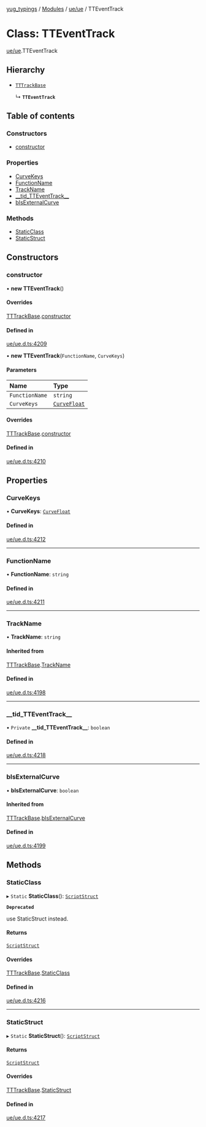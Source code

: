 [yug_typings](../README.md) / [Modules](../modules.md) / [ue/ue](../modules/ue_ue.md) / TTEventTrack

# Class: TTEventTrack

[ue/ue](../modules/ue_ue.md).TTEventTrack

## Hierarchy

- [`TTTrackBase`](ue_ue.TTTrackBase.md)

  ↳ **`TTEventTrack`**

## Table of contents

### Constructors

- [constructor](ue_ue.TTEventTrack.md#constructor)

### Properties

- [CurveKeys](ue_ue.TTEventTrack.md#curvekeys)
- [FunctionName](ue_ue.TTEventTrack.md#functionname)
- [TrackName](ue_ue.TTEventTrack.md#trackname)
- [\_\_tid\_TTEventTrack\_\_](ue_ue.TTEventTrack.md#__tid_tteventtrack__)
- [bIsExternalCurve](ue_ue.TTEventTrack.md#bisexternalcurve)

### Methods

- [StaticClass](ue_ue.TTEventTrack.md#staticclass)
- [StaticStruct](ue_ue.TTEventTrack.md#staticstruct)

## Constructors

### constructor

• **new TTEventTrack**()

#### Overrides

[TTTrackBase](ue_ue.TTTrackBase.md).[constructor](ue_ue.TTTrackBase.md#constructor)

#### Defined in

[ue/ue.d.ts:4209](https://github.com/YugMetaverse/yug_typings/blob/25cad34/ue/ue.d.ts#L4209)

• **new TTEventTrack**(`FunctionName`, `CurveKeys`)

#### Parameters

| Name | Type |
| :------ | :------ |
| `FunctionName` | `string` |
| `CurveKeys` | [`CurveFloat`](ue_ue.CurveFloat.md) |

#### Overrides

[TTTrackBase](ue_ue.TTTrackBase.md).[constructor](ue_ue.TTTrackBase.md#constructor)

#### Defined in

[ue/ue.d.ts:4210](https://github.com/YugMetaverse/yug_typings/blob/25cad34/ue/ue.d.ts#L4210)

## Properties

### CurveKeys

• **CurveKeys**: [`CurveFloat`](ue_ue.CurveFloat.md)

#### Defined in

[ue/ue.d.ts:4212](https://github.com/YugMetaverse/yug_typings/blob/25cad34/ue/ue.d.ts#L4212)

___

### FunctionName

• **FunctionName**: `string`

#### Defined in

[ue/ue.d.ts:4211](https://github.com/YugMetaverse/yug_typings/blob/25cad34/ue/ue.d.ts#L4211)

___

### TrackName

• **TrackName**: `string`

#### Inherited from

[TTTrackBase](ue_ue.TTTrackBase.md).[TrackName](ue_ue.TTTrackBase.md#trackname)

#### Defined in

[ue/ue.d.ts:4198](https://github.com/YugMetaverse/yug_typings/blob/25cad34/ue/ue.d.ts#L4198)

___

### \_\_tid\_TTEventTrack\_\_

• `Private` **\_\_tid\_TTEventTrack\_\_**: `boolean`

#### Defined in

[ue/ue.d.ts:4218](https://github.com/YugMetaverse/yug_typings/blob/25cad34/ue/ue.d.ts#L4218)

___

### bIsExternalCurve

• **bIsExternalCurve**: `boolean`

#### Inherited from

[TTTrackBase](ue_ue.TTTrackBase.md).[bIsExternalCurve](ue_ue.TTTrackBase.md#bisexternalcurve)

#### Defined in

[ue/ue.d.ts:4199](https://github.com/YugMetaverse/yug_typings/blob/25cad34/ue/ue.d.ts#L4199)

## Methods

### StaticClass

▸ `Static` **StaticClass**(): [`ScriptStruct`](ue_ue.ScriptStruct.md)

**`Deprecated`**

use StaticStruct instead.

#### Returns

[`ScriptStruct`](ue_ue.ScriptStruct.md)

#### Overrides

[TTTrackBase](ue_ue.TTTrackBase.md).[StaticClass](ue_ue.TTTrackBase.md#staticclass)

#### Defined in

[ue/ue.d.ts:4216](https://github.com/YugMetaverse/yug_typings/blob/25cad34/ue/ue.d.ts#L4216)

___

### StaticStruct

▸ `Static` **StaticStruct**(): [`ScriptStruct`](ue_ue.ScriptStruct.md)

#### Returns

[`ScriptStruct`](ue_ue.ScriptStruct.md)

#### Overrides

[TTTrackBase](ue_ue.TTTrackBase.md).[StaticStruct](ue_ue.TTTrackBase.md#staticstruct)

#### Defined in

[ue/ue.d.ts:4217](https://github.com/YugMetaverse/yug_typings/blob/25cad34/ue/ue.d.ts#L4217)
